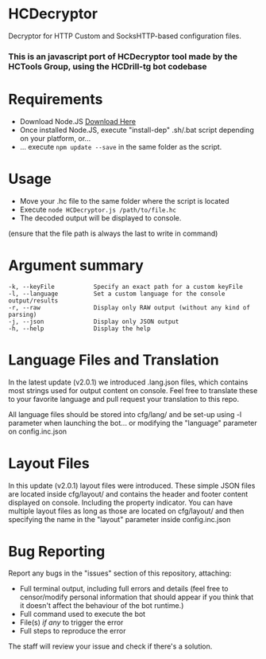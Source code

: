 # HCDecryptor
Decryptor for HTTP Custom and SocksHTTP-based configuration files.
### This is an javascript port of HCDecryptor tool made by the HCTools Group, using the HCDrill-tg bot codebase

# Requirements
- Download Node.JS [Download Here](https://nodejs.org/en/download/ "Node.JS Download")
- Once installed Node.JS, execute "install-dep" .sh/.bat script depending on your platform, or...
- ... execute `npm update --save` in the same folder as the script.

# Usage
- Move your .hc file to the same folder where the script is located
- Execute `node HCDecryptor.js /path/to/file.hc`
- The decoded output will be displayed to console.

(ensure that the file path is always the last to write in command)

# Argument summary

```
-k, --keyFile           Specify an exact path for a custom keyFile
-l, --language          Set a custom language for the console output/results
-r, --raw               Display only RAW output (without any kind of parsing)
-j, --json              Display only JSON output
-h, --help              Display the help
```

# Language Files and Translation
In the latest update (v2.0.1) we introduced .lang.json files, which contains most strings used for output content on console. Feel free to translate these to your favorite language and pull request your translation to this repo.

All language files should be stored into cfg/lang/ and be set-up using -l parameter when launching the bot... or modifying the "language" parameter on config.inc.json

# Layout Files
In this update (v2.0.1) layout files were introduced. These simple JSON files are located inside cfg/layout/ and contains the header and footer content displayed on console. Including the property indicator. You can have multiple layout files as long as those are located on cfg/layout/ and then specifying the name in the "layout" parameter inside config.inc.json

# Bug Reporting
Report any bugs in the "issues" section of this repository, attaching:
- Full terminal output, including full errors and details (feel free to censor/modify personal information that should appear if you think that it doesn't affect the behaviour of the bot runtime.)
- Full command used to execute the bot
- File(s) *if any* to trigger the error
- Full steps to reproduce the error

The staff will review your issue and check if there's a solution.